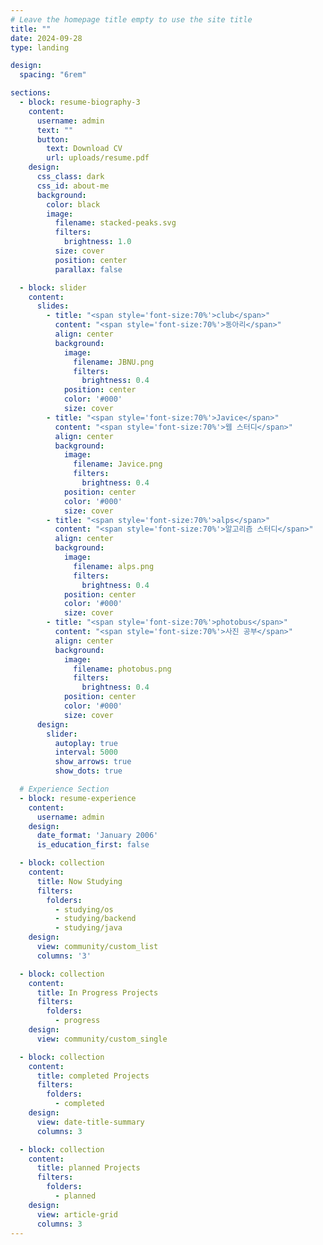 ```yaml
---
# Leave the homepage title empty to use the site title
title: ""
date: 2024-09-28
type: landing

design:
  spacing: "6rem"

sections:
  - block: resume-biography-3
    content:
      username: admin
      text: ""
      button:
        text: Download CV
        url: uploads/resume.pdf
    design:
      css_class: dark
      css_id: about-me
      background:
        color: black
        image:
          filename: stacked-peaks.svg
          filters:
            brightness: 1.0
          size: cover
          position: center
          parallax: false

  - block: slider
    content:
      slides:
        - title: "<span style='font-size:70%'>club</span>"
          content: "<span style='font-size:70%'>동아리</span>"
          align: center
          background:
            image:
              filename: JBNU.png
              filters:
                brightness: 0.4
            position: center
            color: '#000'
            size: cover
        - title: "<span style='font-size:70%'>Javice</span>"
          content: "<span style='font-size:70%'>웹 스터디</span>"
          align: center
          background:
            image:
              filename: Javice.png
              filters:
                brightness: 0.4
            position: center
            color: '#000'
            size: cover
        - title: "<span style='font-size:70%'>alps</span>"
          content: "<span style='font-size:70%'>알고리즘 스터디</span>"
          align: center
          background:
            image:
              filename: alps.png
              filters:
                brightness: 0.4
            position: center
            color: '#000'
            size: cover
        - title: "<span style='font-size:70%'>photobus</span>"
          content: "<span style='font-size:70%'>사진 공부</span>"
          align: center
          background:
            image:
              filename: photobus.png
              filters:
                brightness: 0.4
            position: center
            color: '#000'
            size: cover
      design:
        slider:
          autoplay: true
          interval: 5000
          show_arrows: true
          show_dots: true  

  # Experience Section
  - block: resume-experience
    content:
      username: admin
    design:
      date_format: 'January 2006'
      is_education_first: false

  - block: collection
    content:
      title: Now Studying
      filters:
        folders:
          - studying/os
          - studying/backend
          - studying/java
    design:
      view: community/custom_list
      columns: '3'

  - block: collection
    content:
      title: In Progress Projects
      filters:
        folders:
          - progress
    design:
      view: community/custom_single

  - block: collection
    content:
      title: completed Projects
      filters:
        folders:
          - completed
    design:
      view: date-title-summary
      columns: 3

  - block: collection
    content:
      title: planned Projects
      filters:
        folders:
          - planned
    design:
      view: article-grid
      columns: 3
---
```


